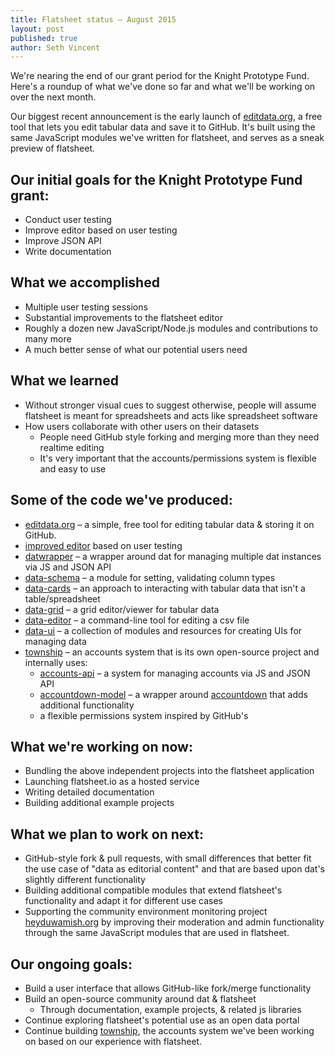 ```yaml
---
title: Flatsheet status – August 2015
layout: post
published: true
author: Seth Vincent
---
```


We're nearing the end of our grant period for the Knight Prototype Fund. Here's a roundup of what we've done so far and what we'll be working on over the next month.

Our biggest recent announcement is the early launch of [editdata.org](http://editdata.org), a free tool that lets you edit tabular data and save it to GitHub. It's built using the same JavaScript modules we've written for flatsheet, and serves as a sneak preview of flatsheet.

## Our initial goals for the Knight Prototype Fund grant:
- Conduct user testing
- Improve editor based on user testing
- Improve JSON API
- Write documentation

## What we accomplished
- Multiple user testing sessions
- Substantial improvements to the flatsheet editor
- Roughly a dozen new JavaScript/Node.js modules and contributions to many more
- A much better sense of what our potential users need

## What we learned
- Without stronger visual cues to suggest otherwise, people will assume flatsheet is meant for spreadsheets and acts like spreadsheet software
- How users collaborate with other users on their datasets
  - People need GitHub style forking and merging more than they need realtime editing
  - It's very important that the accounts/permissions system is flexible and easy to use

## Some of the code we've produced:
- [editdata.org](http://editdata.org) – a simple, free tool for editing tabular data & storing it on GitHub.
- [improved editor](http://github.com/sethvincent/editor-prototype) based on user testing
- [datwrapper](http://github.com/flatsheet/datwrapper) – a wrapper around dat for managing multiple dat instances via JS and JSON API
- [data-schema](http://github.com/sethvincent/data-schema) – a module for setting, validating column types
- [data-cards](http://github.com/sethvincent/data-cards) – an approach to interacting with tabular data that isn't a table/spreadsheet
- [data-grid](http://github.com/sethvincent/data-grid) – a grid editor/viewer for tabular data
- [data-editor](http://github.com/sethvincent/data-editor) – a command-line tool for editing a csv file
- [data-ui](http://github.com/sethvincent/data-ui) – a collection of modules and resources for creating UIs for managing data
- [township](http://github.com/civicmakerlab/township) – an accounts system that is its own open-source project and internally uses:
  - [accounts-api](http://github.com/lukeswart/accounts-api) – a system for managing accounts via JS and JSON API
  - [accountdown-model](http://github.com/sethvincent/accountdown-model) – a wrapper around [accountdown](http://github.com/substack/accountdown) that adds additional functionality
  - a flexible permissions system inspired by GitHub's

## What we're working on now:
- Bundling the above independent projects into the flatsheet application
- Launching flatsheet.io as a hosted service
- Writing detailed documentation
- Building additional example projects

## What we plan to work on next:
- GitHub-style fork & pull requests, with small differences that better fit the use case of "data as editorial content" and that are based upon dat's slightly different functionality
- Building additional compatible modules that extend flatsheet's functionality and adapt it for different use cases
- Supporting the community environment monitoring project [heyduwamish.org](http://heyduwamish.org) by improving their moderation and admin functionality through the same JavaScript modules that are used in flatsheet.

## Our ongoing goals:
- Build a user interface that allows GitHub-like fork/merge functionality
- Build an open-source community around dat & flatsheet 
  - Through documentation, example projects, & related js libraries
- Continue exploring flatsheet's potential use as an open data portal
- Continue building [township](http://github.com/civicmakerlab/township), the accounts system we've been working on based on our experience with flatsheet.
